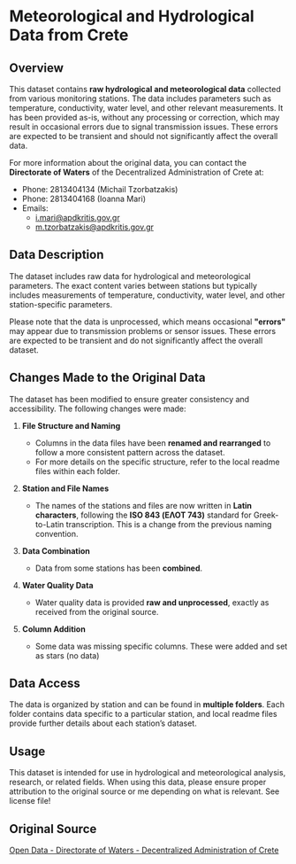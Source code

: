 # Meteorological and Hydrological Data from Crete

## Overview

This dataset contains **raw hydrological and meteorological data** collected from various monitoring stations. The data includes parameters such as temperature, conductivity, water level, and other relevant measurements. It has been provided as-is, without any processing or correction, which may result in occasional errors due to signal transmission issues. These errors are expected to be transient and should not significantly affect the overall data.

For more information about the original data, you can contact the **Directorate of Waters** of the Decentralized Administration of Crete at:

- Phone: 2813404134 (Michail Tzorbatzakis)  
- Phone: 2813404168 (Ioanna Mari)  
- Emails:  
  - i.mari@apdkritis.gov.gr  
  - m.tzorbatzakis@apdkritis.gov.gr  

## Data Description

The dataset includes raw data for hydrological and meteorological parameters. The exact content varies between stations but typically includes measurements of temperature, conductivity, water level, and other station-specific parameters.

Please note that the data is unprocessed, which means occasional **"errors"** may appear due to transmission problems or sensor issues. These errors are expected to be transient and do not significantly affect the overall dataset.

## Changes Made to the Original Data

The dataset has been modified to ensure greater consistency and accessibility. The following changes were made:

1. **File Structure and Naming**  
   - Columns in the data files have been **renamed and rearranged** to follow a more consistent pattern across the dataset.  
   - For more details on the specific structure, refer to the local readme files within each folder.

2. **Station and File Names**  
   - The names of the stations and files are now written in **Latin characters**, following the **ISO 843 (ΕΛΟΤ 743)** standard for Greek-to-Latin transcription. This is a change from the previous naming convention.

3. **Data Combination**  
   - Data from some stations has been **combined**.

4. **Water Quality Data**  
   - Water quality data is provided **raw and unprocessed**, exactly as received from the original source.

5. **Column Addition**  
   - Some data was missing specific columns. These were added and set as stars (no data)

## Data Access

The data is organized by station and can be found in **multiple folders**. Each folder contains data specific to a particular station, and local readme files provide further details about each station’s dataset.

## Usage

This dataset is intended for use in hydrological and meteorological analysis, research, or related fields. When using this data, please ensure proper attribution to the original source or me depending on what is relevant. See license file!

## Original Source
[Open Data - Directorate of Waters - Decentralized Administration of Crete](https://data.apdkritis.gov.gr/el)

